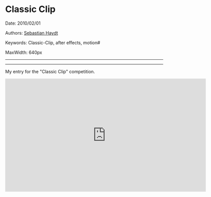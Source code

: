 # Classic Clip

Date: 2010/02/01

Authors: [Sebastian Haydt](http://derhintergrund.com)

Keywords: Classic-Clip, after effects, motion#

MaxWidth: 640px

---
---

My entry for the "Classic Clip" competition.

<iframe src="http://player.vimeo.com/video/10507638?title=0&amp;byline=0&amp;portrait=0&amp;color=D9E021" frameborder="0" width="640" height="360"></iframe>
